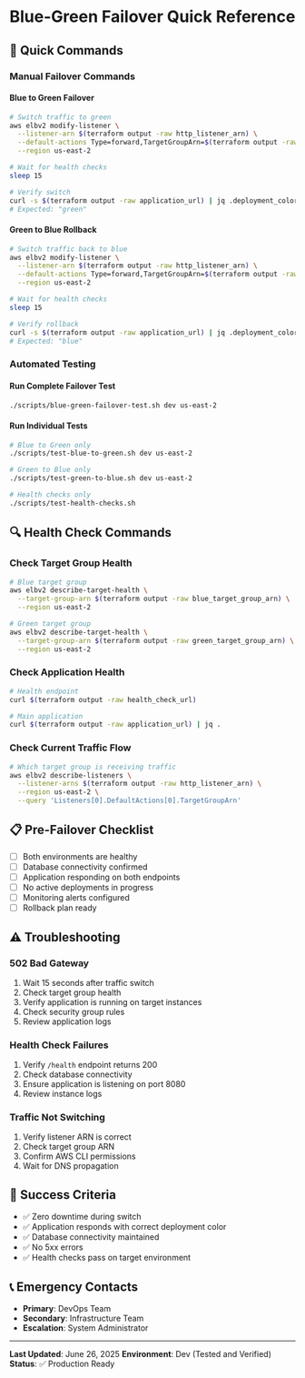 # Blue-Green Failover Quick Reference

## 🚀 Quick Commands

### Manual Failover Commands

#### Blue to Green Failover
```bash
# Switch traffic to green
aws elbv2 modify-listener \
  --listener-arn $(terraform output -raw http_listener_arn) \
  --default-actions Type=forward,TargetGroupArn=$(terraform output -raw green_target_group_arn) \
  --region us-east-2

# Wait for health checks
sleep 15

# Verify switch
curl -s $(terraform output -raw application_url) | jq .deployment_color
# Expected: "green"
```

#### Green to Blue Rollback
```bash
# Switch traffic back to blue
aws elbv2 modify-listener \
  --listener-arn $(terraform output -raw http_listener_arn) \
  --default-actions Type=forward,TargetGroupArn=$(terraform output -raw blue_target_group_arn) \
  --region us-east-2

# Wait for health checks
sleep 15

# Verify rollback
curl -s $(terraform output -raw application_url) | jq .deployment_color
# Expected: "blue"
```

### Automated Testing

#### Run Complete Failover Test
```bash
./scripts/blue-green-failover-test.sh dev us-east-2
```

#### Run Individual Tests
```bash
# Blue to Green only
./scripts/test-blue-to-green.sh dev us-east-2

# Green to Blue only
./scripts/test-green-to-blue.sh dev us-east-2

# Health checks only
./scripts/test-health-checks.sh
```

## 🔍 Health Check Commands

### Check Target Group Health
```bash
# Blue target group
aws elbv2 describe-target-health \
  --target-group-arn $(terraform output -raw blue_target_group_arn) \
  --region us-east-2

# Green target group
aws elbv2 describe-target-health \
  --target-group-arn $(terraform output -raw green_target_group_arn) \
  --region us-east-2
```

### Check Application Health
```bash
# Health endpoint
curl $(terraform output -raw health_check_url)

# Main application
curl $(terraform output -raw application_url) | jq .
```

### Check Current Traffic Flow
```bash
# Which target group is receiving traffic
aws elbv2 describe-listeners \
  --listener-arns $(terraform output -raw http_listener_arn) \
  --region us-east-2 \
  --query 'Listeners[0].DefaultActions[0].TargetGroupArn'
```

## 📋 Pre-Failover Checklist

- [ ] Both environments are healthy
- [ ] Database connectivity confirmed
- [ ] Application responding on both endpoints
- [ ] No active deployments in progress
- [ ] Monitoring alerts configured
- [ ] Rollback plan ready

## ⚠️ Troubleshooting

### 502 Bad Gateway
1. Wait 15 seconds after traffic switch
2. Check target group health
3. Verify application is running on target instances
4. Check security group rules
5. Review application logs

### Health Check Failures
1. Verify `/health` endpoint returns 200
2. Check database connectivity
3. Ensure application is listening on port 8080
4. Review instance logs

### Traffic Not Switching
1. Verify listener ARN is correct
2. Check target group ARN
3. Confirm AWS CLI permissions
4. Wait for DNS propagation

## 🎯 Success Criteria

- ✅ Zero downtime during switch
- ✅ Application responds with correct deployment color
- ✅ Database connectivity maintained
- ✅ No 5xx errors
- ✅ Health checks pass on target environment

## 📞 Emergency Contacts

- **Primary**: DevOps Team
- **Secondary**: Infrastructure Team
- **Escalation**: System Administrator

---

**Last Updated**: June 26, 2025
**Environment**: Dev (Tested and Verified)
**Status**: ✅ Production Ready 